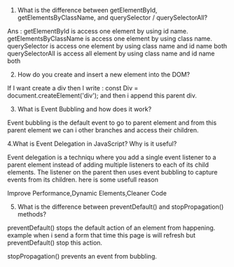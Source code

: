 1. What is the difference between getElementById, getElementsByClassName, and querySelector / querySelectorAll?

Ans : getElementById is access one element by using id name.
 getElementsByClassName is access one element by using class name.
 querySelector is access one element by using class name and id name both
 querySelectorAll is access all element by using class name and id name both

2. How do you create and insert a new element into the DOM?

 If I want create a div then I write : const Div = document.createElement('div');
 and then i append this parent div.

3. What is Event Bubbling and how does it work?

 Event bubbling is the default event to go to parent element and from this parent element we can i other branches and access 
 their children.

4.What is Event Delegation in JavaScript? Why is it useful?

 Event delegation is a techniqu where you add a single event listener to a parent element instead of adding multiple listeners to each of its child elements. The listener on the parent then uses event bubbling to capture events from its children. here is some usefull reason

Improve Performance,Dynamic Elements,Cleaner Code



5. What is the difference between preventDefault() and stopPropagation() methods?

preventDefault() stops the default action of an element from happening. example when i send a form that time this page is will refresh but preventDefault() stop this action.

stopPropagation() prevents an event from bubbling.
